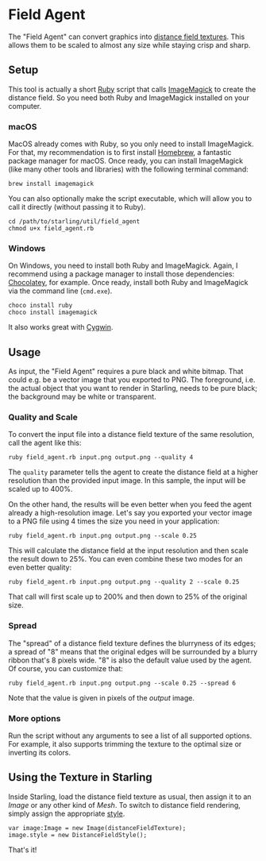Field Agent
===========

The "Field Agent" can convert graphics into [distance field textures][1].
This allows them to be scaled to almost any size while staying crisp and sharp.

## Setup

This tool is actually a short [Ruby][2] script that calls [ImageMagick][3] to create the distance field.
So you need both Ruby and ImageMagick installed on your computer.

### macOS

MacOS already comes with Ruby, so you only need to install ImageMagick.
For that, my recommendation is to first install [Homebrew][4], a fantastic package manager for macOS.
Once ready, you can install ImageMagick (like many other tools and libraries) with the following terminal command:

    brew install imagemagick

You can also optionally make the script executable, which will allow you to call it directly (without passing it to Ruby).

    cd /path/to/starling/util/field_agent
    chmod u+x field_agent.rb

### Windows

On Windows, you need to install both Ruby and ImageMagick.
Again, I recommend using a package manager to install those dependencies: [Chocolatey][5], for example.
Once ready, install both Ruby and ImageMagick via the command line (`cmd.exe`).

    choco install ruby
    choco install imagemagick

It also works great with [Cygwin][6].

## Usage

As input, the "Field Agent" requires a pure black and white bitmap.
That could e.g. be a vector image that you exported to PNG.
The foreground, i.e. the actual object that you want to render in Starling, needs to be pure black; the background may be white or transparent.

### Quality and Scale

To convert the input file into a distance field texture of the same resolution, call the agent like this:

    ruby field_agent.rb input.png output.png --quality 4

The `quality` parameter tells the agent to create the distance field at a higher resolution than the provided input image.
In this sample, the input will be scaled up to 400%.

On the other hand, the results will be even better when you feed the agent already a high-resolution image.
Let's say you exported your vector image to a PNG file using 4 times the size you need in your application:

    ruby field_agent.rb input.png output.png --scale 0.25

This will calculate the distance field at the input resolution and then scale the result down to 25%.
You can even combine these two modes for an even better quality:

    ruby field_agent.rb input.png output.png --quality 2 --scale 0.25

That call will first scale up to 200% and then down to 25% of the original size.

### Spread

The "spread" of a distance field texture defines the blurryness of its edges;
a spread of "8" means that the original edges will be surrounded by a blurry ribbon that's 8 pixels wide.
"8" is also the default value used by the agent.
Of course, you can customize that:

    ruby field_agent.rb input.png output.png --scale 0.25 --spread 6

Note that the value is given in pixels of the _output_ image.

### More options

Run the script without any arguments to see a list of all supported options.
For example, it also supports trimming the texture to the optimal size or inverting its colors.

## Using the Texture in Starling

Inside Starling, load the distance field texture as usual, then assign it to an _Image_ or any other kind of _Mesh_.
To switch to distance field rendering, simply assign the appropriate [style][7].

    var image:Image = new Image(distanceFieldTexture);
    image.style = new DistanceFieldStyle();

That's it!

[1]: http://wiki.starling-framework.org/manual/distance_field_fonts
[2]: http://www.ruby-lang.org
[3]: http://www.imagemagick.org
[4]: http://brew.sh
[5]: https://chocolatey.org
[6]: https://cygwin.com
[7]: http://doc.starling-framework.org/current/starling/styles/DistanceFieldStyle.html
